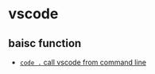 # vscode

## baisc function

- [`code .` call vscode from command line](https://stackoverflow.com/questions/29963617/how-to-call-vs-code-editor-from-command-line)